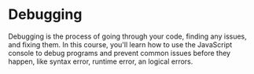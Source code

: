# Debugging
Debugging is the process of going through your code, finding any issues, and fixing them. In this course, you'll learn how to use the JavaScript console to debug programs and prevent common issues before they happen, like syntax error, runtime error, an logical errors.
